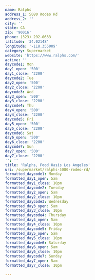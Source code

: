 ```yaml
---
name: Ralphs
address_1: 5080 Rodeo Rd
address_2: ''
city: ''
state: CA
zip: '90016'
phone: (323) 292-0633
latitude: '34.02148'
longitude: '-118.355009'
category: Supermarket
website: 'https://www.ralphs.com/'
active: ''
daycode1: Mon
day1_open: '500'
day1_close: '2200'
daycode2: Tue
day2_open: '500'
day2_close: '2200'
daycode3: Wed
day3_open: '500'
day3_close: '2200'
daycode4: Thu
day4_open: '500'
day4_close: '2200'
daycode5: Fri
day5_open: '500'
day5_close: '2200'
daycode6: Sat
day6_open: '500'
day6_close: '2200'
daycode7: Sun
day7_open: '500'
day7_close: '2200'
'': ''
title: 'Ralphs, Food Oasis Los Angeles'
uri: /supermarket/ralphs-5080-rodeo-rd/
formatted_daycode1: Monday
formatted_day1_open: 5am
formatted_day1_close: 10pm
formatted_daycode2: Tuesday
formatted_day2_open: 5am
formatted_day2_close: 10pm
formatted_daycode3: Wednesday
formatted_day3_open: 5am
formatted_day3_close: 10pm
formatted_daycode4: Thursday
formatted_day4_open: 5am
formatted_day4_close: 10pm
formatted_daycode5: Friday
formatted_day5_open: 5am
formatted_day5_close: 10pm
formatted_daycode6: Saturday
formatted_day6_open: 5am
formatted_day6_close: 10pm
formatted_daycode7: Sunday
formatted_day7_open: 5am
formatted_day7_close: 10pm

---
```

